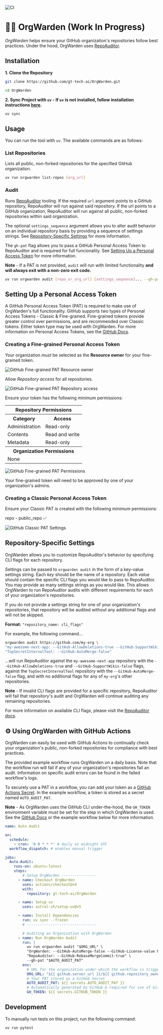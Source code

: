 ![CI](https://github.com/gt-tech-ai/OrgWarden/actions/workflows/CI.yml/badge.svg)

# 👮‍♀️ OrgWarden (Work In Progress)

*OrgWarden* helps ensure your GitHub organization's repositories follow best practices. Under the hood, OrgWarden uses [RepoAuditor](https://github.com/gt-sse-center/RepoAuditor).

## Installation

**1. Clone the Repository**
```bash
git clone https://github.com/gt-tech-ai/OrgWarden.git

cd OrgWarden
```

**2. Sync Project with `uv` - If `uv` is not installed, follow installation instructions [here](https://github.com/astral-sh/uv).**
```bash
uv sync
```


## Usage
You can run the tool with `uv`. The available commands are as follows:

### List Repositories
Lists all public, non-forked repositories for the specified GitHub organization.
```bash
uv run orgwarden list-repos [org_url]
```

### Audit
Runs [RepoAuditor](https://github.com/gt-sse-center/RepoAuditor) tooling. If the required `url` argument points to a GitHub repository, RepoAuditor will run against said repository. If the url points to a GitHub organization, RepoAuditor will run against all public, non-forked repositories within said organization.

The optional `settings_sequence` argument allows you to alter audit behavior on an individual repository basis by providing a sequence of settings strings. See [Repository-Specific Settings](#repository-specific-settings) for more information.

The `gh-pat` flag allows you to pass a GitHub Personal Access Token to RepoAuditor and is required for full funcionality. See [Setting Up a Personal Access Token](#setting-up-a-personal-access-token) for more information.

**Note** - If a PAT is not provided, `audit` will run with limited functionality **and will always exit with a non-zero exit code.**

```bash
uv run orgwarden audit [repo_or_org_url] [settings_sequence]... --gh-pat <token>
```



## Setting Up a Personal Access Token
A GitHub Personal Access Token (PAT) is required to make use of OrgWarden's full functionality. GitHub supports two types of Personal Access Tokens - Classic & Fine-grained. Fine-grained tokens provide greater control over permissions, and are recommended over Classic tokens. Either token type may be used with OrgWarden. For more information on Personal Access Tokens, see the [GitHub Docs](https://docs.github.com/en/authentication/keeping-your-account-and-data-secure/managing-your-personal-access-tokens).

### Creating a Fine-grained Personal Access Token
Your organization *must* be selected as the **Resource owner** for your fine-grained token.

<picture>
    <img src="./images/fine-grained_PAT_resource-owner.png" alt="GitHub Fine-grained PAT Resource owner">
</picture>

<br />

Allow *Repository access* for all repositories.

<picture>
    <img src="./images/fine-grained_PAT_repository-access.png" alt="GitHub Fine-grained PAT Repository access">
</picture>

<br />

Ensure your token has the following minimum permissions:

<table>
  <tr><th colspan="2">Repository Permissions</th></tr>
  <tr><th>Category</th><th>Access</th></tr>
  <tr><td>Administration</td><td>Read-only</td></tr>
  <tr><td>Contents</td><td>Read and write</td></tr>
  <tr><td>Metadata</td><td>Read-only</td></tr>

  <tr><th colspan="2">Organization Permissions</th></tr>
  <tr><td colspan="2">None</td></tr>
</table>

<picture>
    <img src="./images/fine-grained_PAT_permissions.png" alt="GitHub Fine-grained PAT Permissions">
</picture>

<br />

Your fine-grained token will need to be approved by one of your organization's admins.

### Creating a Classic Personal Access Token
Ensure your Classic PAT is created with the following minimum permissions:

repo - public_repo ✅

<picture>
    <img src="./images/classic_PAT.png" alt="GitHub Classic PAT Settings">
</picture>



## Repository-Specific Settings
OrgWarden allows you to customize RepoAuditor's behavior by specifying CLI flags for each repository.

Settings can be passed to `orgwarden audit` in the form of a key-value settings string. Each *key* should be the name of a repository. Each *value* should contain the specific CLI flags you would like to pass to RepoAuditor. You may provide as many settings strings as you would like. This allows OrgWarden to run RepoAuditor audits with different requirements for each of your organization's repositories.

If you do not provide a settings string for one of your organization's repositories, that repository will be audited without any additional flags and will not be skipped.

**Format:** `"repository_name: cli_flags"`

For example, the following command...
```bash
orgwarden audit https://github.com/my-org \
"my-awesome-next-app: --GitHub-AllowDeletions-true --GitHub-SupportWikis-false" \
"TopSecretInternalTool: --GitHub-AutoMerge-false"
```
...will run RepoAuditor against the `my-awesome-next-app` repository with the `--GitHub-AllowDeletions-true` and `--GitHub-SupportWikis-false` flags, against the `TopSecretInternalTool` repository with the `--GitHub-AutoMerge-false` flag, and with no additional flags for any of `my-org`'s other repositories.

**Note** - If invalid CLI flags are provided for a specific repository, RepoAuditor will fail that repository's audit and OrgWarden will continue auditing any remaining repositories.

For more information on available CLI flags, please visit the [RepoAuditor docs](https://github.com/gt-sse-center/RepoAuditor).



## ⚙ Using OrgWarden with GitHub Actions
OrgWarden can easily be used with GitHub Actions to continually check your organization's public, non-forked repositories for compliance with best practices.

The provided example workflow runs OrgWarden on a daily basis. Note that the workflow run will fail if any of your organization's repositories fail an audit. Information on specific audit errors can be found in the failed workflow's logs.

To securely use a PAT in a workflow, you can add your token as a [GitHub Actions Secret](https://docs.github.com/en/actions/security-for-github-actions/security-guides/using-secrets-in-github-actions). In the example workflow, a token is stored as a secret named `AUTO_AUDIT_PAT`.

**Note** - As OrgWarden uses the GitHub CLI under-the-hood, the `GH_TOKEN` environment variable must be set for the step in which OrgWarden is used. See the [GitHub Docs](https://docs.github.com/en/actions/writing-workflows/choosing-what-your-workflow-does/using-github-cli-in-workflows) or the example workflow below for more information.

```yaml
name: Auto Audit

on:
  schedule:
    - cron: '0 0 * * *' # daily at midnight UTC
  workflow_dispatch: # enables manual trigger

jobs:
  Auto-Audit:
    runs-on: ubuntu-latest
    steps:
        # Setup OrgWarden ----------------
      - name: Checkout OrgWarden
        uses: actions/checkout@v4
        with:
          repository: gt-tech-ai/OrgWarden

      - name: Setup uv
        uses: astral-sh/setup-uv@v5

      - name: Install Dependencies
        run: uv sync --frozen
        # --------------------------------

        # Auditing an Organization with OrgWarden
      - name: Run OrgWarden Audit
        run: |
          uv run orgwarden audit "$ORG_URL" \
          "OrgWarden: --GitHub-AutoMerge-false --GitHub-License-value MIT" \
          "RepoAuditor: --GitHub-RebaseMergeCommit-true" \
          --gh-pat "$AUTO_AUDIT_PAT"
        env:
          # URL for the organization under which the workflow is triggered
          ORG_URL: "${{ github.server_url }}/${{ github.repository_owner }}"
          # Your PAT stored as a GitHub Secret
          AUTO_AUDIT_PAT: ${{ secrets.AUTO_AUDIT_PAT }}
          # Automatically generated by GitHub & required for use of GitHub CLI
          GH_TOKEN: ${{ secrets.GITHUB_TOKEN }}
```



## Development
To manually run tests on this project, run the following command:
```bash
uv run pytest
```